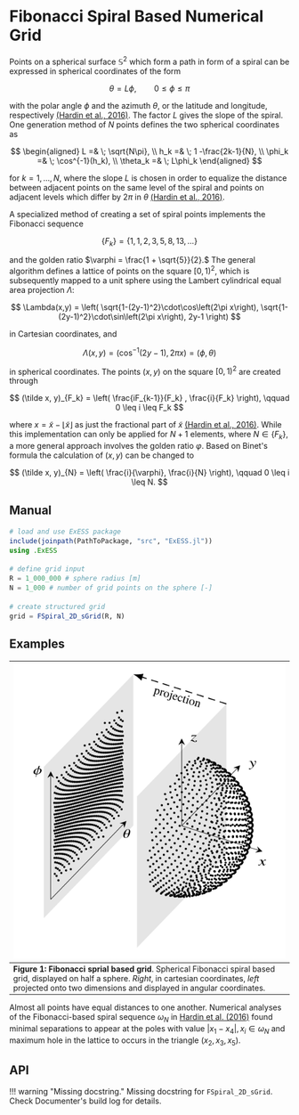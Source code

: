 
<a id='Fibonacci-Spiral-Based-Numerical-Grid'></a>

<a id='Fibonacci-Spiral-Based-Numerical-Grid-1'></a>

# Fibonacci Spiral Based Numerical Grid


Points on a spherical surface $\mathbb{S}^2$ which form a path in form of a spiral can be expressed in spherical coordinates of the form


$$
    \theta=L\phi, \qquad 0 \leq \phi \leq \pi
$$


with the polar angle $\phi$ and the azimuth $\theta$, or the latitude and longitude, respectively [(Hardin et al., 2016)](https://doi.org/10.48550/arXiv.1607.04590). The factor $L$ gives the slope of the spiral. One generation method of $N$ points defines the two spherical coordinates as


$$
\begin{aligned}
    L =& \; \sqrt{N\pi}, \\
    h_k =& \; 1 -\frac{2k-1}{N}, \\ 
    \phi_k =& \; \cos^{-1}(h_k), \\
    \theta_k =& \; L\phi_k 
\end{aligned}
$$


for $k = 1,\dots, N$, where the slope $L$ is chosen in order to equalize the distance between adjacent points on the same level of the spiral and points on adjacent levels which differ by $2\pi$ in $\theta$ [(Hardin et al., 2016)](https://doi.org/10.48550/arXiv.1607.04590).


A specialized method of creating a set of spiral points implements the Fibonacci sequence


$$
    \left\{ F_k \right\} = \left\{1, 1, 2, 3, 5, 8, 13, \dots \right\}
$$


and the golden ratio $\varphi = \frac{1 + \sqrt{5}}{2}.$ The general algorithm defines a lattice of points on the square $\left[ 0,1 \right)^2$, which is subsequently mapped to a unit sphere using the Lambert cylindrical equal area projection $\Lambda$:


$$
    \Lambda(x,y) = \left( \sqrt{1-(2y-1)^2}\cdot\cos\left(2\pi x\right), \sqrt{1-(2y-1)^2}\cdot\sin\left(2\pi x\right), 2y-1 \right)
$$


in Cartesian coordinates, and


$$
    \Lambda(x,y) = \left(\cos^{-1}(2y-1), 2\pi x \right) = \left( \phi, \theta \right)
$$


in spherical coordinates. The points $(x, y)$ on the square $\left[ 0,1 \right)^2$ are created through


$$
    (\tilde x, y)_{F_k} = \left( \frac{iF_{k-1}}{F_k} , \frac{i}{F_k} \right), \qquad 0 \leq i \leq F_k
$$


where $x = \tilde x - \lfloor \tilde x \rfloor$ as just the fractional part of $\tilde x$ [(Hardin et al., 2016)](https://doi.org/10.48550/arXiv.1607.04590). While this implementation can only be applied for $N+1$ elements, where $N \in \{ F_k \}$, a more general approach involves the golden ratio $\varphi$. Based on Binet's formula the calculation of $(x, y)$ can be changed to


$$
    (\tilde x, y)_{N} = \left( \frac{i}{\varphi}, \frac{i}{N} \right), \qquad 0 \leq i \leq N.
$$


<a id='Manual'></a>

<a id='Manual-1'></a>

## Manual


```julia
# load and use ExESS package
include(joinpath(PathToPackage, "src", "ExESS.jl"))
using .ExESS

# define grid input
R = 1_000_000 # sphere radius [m]
N = 1_000 # number of grid points on the sphere [-]

# create structured grid
grid = FSpiral_2D_sGrid(R, N)
```


<a id='Examples'></a>

<a id='Examples-1'></a>

## Examples


| ![](imgs/fspiral.svg)                                                                                                                                                                                                       |
|:--------------------------------------------------------------------------------------------------------------------------------------------------------------------------------------------------------------------------- |
| **Figure 1: Fibonacci sprial based grid**. Spherical Fibonacci spiral based grid, displayed on half a sphere. *Right*, in cartesian coordinates, *left* projected onto two dimensions and displayed in angular coordinates. |


Almost all points have equal distances to one another. Numerical analyses of the Fibonacci-based spiral sequence $\omega_N$ in [Hardin et al. (2016)](https://doi.org/10.48550/arXiv.1607.04590) found minimal separations to appear at the poles with value $|x_1 - x_4|, \, x_i\in\omega_N$ and maximum hole in the lattice to occurs in the triangle $(x_2, x_3, x_5)$. 


<a id='API'></a>

<a id='API-1'></a>

## API


!!! warning "Missing docstring."
    Missing docstring for `FSpiral_2D_sGrid`. Check Documenter's build log for details.



